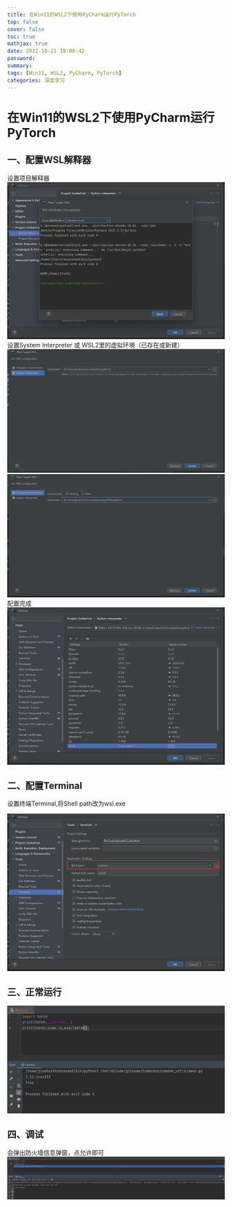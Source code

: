 ```yaml
---
title: 在Win11的WSL2下使用PyCharm运行PyTorch
top: false
cover: false
toc: true
mathjax: true
date: 2022-10-21 18:00:42
password:
summary:
tags: [Win11, WSL2, PyCharm, PyTorch]
categories: 深度学习
---
```


# 在Win11的WSL2下使用PyCharm运行PyTorch

## 一、配置WSL解释器
设置项目解释器
![](./在Win11的WSL2下使用PyCharm运行PyTorch/pycharm_interpreter.png)
设置System Interpreter 或 WSL2里的虚拟环境（已存在或新建）
![](./在Win11的WSL2下使用PyCharm运行PyTorch/pycharm_interpreter2.png)
![](./在Win11的WSL2下使用PyCharm运行PyTorch/pycharm_interpreter2_1.png)
配置完成
![](./在Win11的WSL2下使用PyCharm运行PyTorch/pycharm_interpreter3.png)
## 二、配置Terminal
设置终端Terminal,将Shell path改为wsl.exe

![](./在Win11的WSL2下使用PyCharm运行PyTorch/pycharm_interpreter4.png)
## 三、正常运行
![](./在Win11的WSL2下使用PyCharm运行PyTorch/pycharm_wsl_demo.png)
## 四、调试
会弹出防火墙信息弹窗，点允许即可
![](./在Win11的WSL2下使用PyCharm运行PyTorch/pycharm_wsl_debug.png)